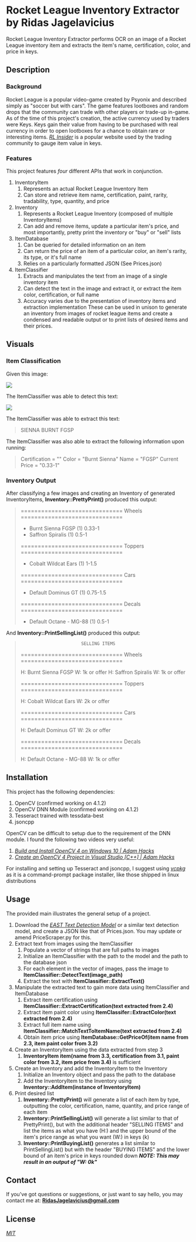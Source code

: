 # Rocket League Inventory Extractor by Ridas Jagelavicius
Rocket League Inventory Extractor performs OCR on an image of a Rocket League inventory item and extracts the item's name, certification, color, and price in keys.

## Description
### Background
Rocket League is a popular video-game created by Psyonix and described simply as "soccer but with cars".
The game features lootboxes and random drops that the community can trade with other players or trade-up in-game.
As of the time of this project's creation, the active currency used by traders were Keys.
Keys gain their value from having to be purchased with real currency in order to open lootboxes for a chance to obtain rare or interesting items.
*[RL Insider](https://rl.insider.gg)* is a popular website used by the trading community to gauge item value in keys.

### Features
This project features *four* different APIs that work in conjunction.
1. InventoryItem
   1. Represents an actual Rocket League Inventory Item
   1. Can store and retrieve item name, certification, paint, rarity, tradability, type, quantity, and price
1. Inventory
   1. Represents a Rocket League Inventory (composed of multiple InventoryItems)
   1. Can add and remove items, update a particular item's price, and most importantly, pretty print the inventory or "buy" or "sell" lists
1. ItemDatabase
   1. Can be queried for detailed information on an item
   1. Can return the price of an item of a particular color, an item's rarity, its type, or it's full name
   1. Relies on a particularly formatted JSON (See Prices.json)
1. ItemClassifier
   1. Extracts and manipulates the text from an image of a single inventory item
   1. Can detect the text in the image and extract it, or extract the item color, certification, or full name
   1. Accuracy varies due to the presentation of inventory items and extraction implementation
These can be used in unison to generate an inventory from images of rocket league items and create a condensed and readable output or to print lists of desired items and their prices.

## Visuals
### Item Classification
Given this image:

![](https://i.imgur.com/tPO6yzt.png)

The ItemClassifier was able to detect this text:

![](https://i.imgur.com/BD9DjxA.png)

The ItemClassifier was able to extract this text:
> SIENNA
> BURNT
> FGSP

The ItemClassifier was also able to extract the following information upon running:
> Certification = ""
> Color = "Burnt Sienna"
> Name = "FGSP"
> Current Price = "0.33-1"

### Inventory Output
After classifying a few images and creating an Inventory of generated InventoryItems,
**Inventory::PrettyPrint()** produced this output:
>==============================  Wheels  ==============================
> - Burnt Sienna  FGSP (1) 0.33-1
> - Saffron  Spiralis (1) 0.5-1
>
>==============================  Toppers  ==============================
> - Cobalt  Wildcat Ears (1) 1-1.5
>
>==============================  Cars  ==============================
> - Default  Dominus GT (1) 0.75-1.5
>
>==============================  Decals  ==============================
> - Default  Octane - MG-88 (1) 0.5-1

And **Inventory::PrintSellingList()** produced this output:
>                            SELLING ITEMS
>
>==============================  Wheels  ==============================
>
>H: Burnt Sienna  FGSP
>   W: 1k or offer
>H: Saffron  Spiralis
>   W: 1k or offer
>
>==============================  Toppers  ==============================
>
>H: Cobalt  Wildcat Ears
>   W: 2k or offer
>
>==============================  Cars  ==============================
>
>H: Default  Dominus GT
>   W: 2k or offer
>
>==============================  Decals  ==============================
>
>H: Default  Octane - MG-88
>   W: 1k or offer

## Installation
This project has the following dependencies:
1. OpenCV (confirmed working on 4.1.2)
1. OpenCV DNN Module (confirmed working on 4.1.2)
1. Tesseract trained with tessdata-best
1. jsoncpp

OpenCV can be difficult to setup due to the requirement of the DNN module.
I found the following two videos very useful:
1. *[Build and Install OpenCV 4 on Windows 10 | Adam Hacks](https://www.youtube.com/watch?v=x5EWlNQ6z5w&)*
1. *[Create an OpenCV 4 Project in Visual Studio [C++] | Adam Hacks](https://www.youtube.com/watch?v=p-6rG6Zgu4U&)*

For installing and setting up Tesseract and jsoncpp, I suggest using *[vcpkg](https://vcpkg.readthedocs.io/en/latest/)* as it is a command-prompt package installer, like those shipped in linux distributions

## Usage
The provided main illustrates the general setup of a project.
1. Download the *[EAST Text Detection Model](https://github.com/oyyd/frozen_east_text_detection.pb)* or a similar text detection model, and create a JSON like that of Prices.json. You may update or amend PriceScraper.py for this.
1. Extract text from images using the ItemClassifier
   1. Populate a vector of strings that are full paths to images
   1. Initialize an ItemClassifier with the path to the model and the path to the database json
   1. For each element in the vector of images, pass the image to **ItemClassifier::DetectText(image_path)**
   1. Extract the text with **ItemClassifier::ExtractText()**
1. Manipulate the extracted text to gain more data using ItemClassifier and ItemDatabase
   1. Extract item certification using **ItemClassifier::ExtractCertification(text extracted from 2.4)**
   1. Extract item paint color using **ItemClassifer::ExtractColor(text extracted from 2.4)**
   1. Extract full item name using **ItemClassifier::MatchTextToItemName(text extracted from 2.4)**
   1. Obtain item price using **ItemDatabase::GetPriceOf(item name from 2.3, item paint color from 3.2)**
1. Create an InventoryItem using the data extracted from step 3
   1. **InventoryItem item(name from 3.3, certification from 3.1, paint color from 3.2, item price from 3.4)** is sufficient
1. Create an Inventory and add the InventoryItem to the Inventory
   1. Initialize an Inventory object and pass the path to the database
   1. Add the InventoryItem to the Inventory using **Inventory::AddItem(instance of InventoryItem)**
1. Print desired list
   1. **Inventory::PrettyPrint()** will generate a list of each item by type, outputting the color, certification, name, quantity, and price range of each item
   1. **Inventory::PrintSellingList()** will generate a list similar to that of PrettyPrint(), but with the additional header "SELLING ITEMS" and list the items as what you have (H:) and the upper bound of the item's price range as what you want (W:) in keys (k)
   1. **Inventory::PrintBuyingList()** generates a list similar to PrintSellingList() but with the header "BUYING ITEMS" and the lower bound of an item's price in keys rounded down ***NOTE: This may result in an output of "W: 0k"***

## Contact
If you've got questions or suggestions, or just want to say hello, you may contact me at:
**RidasJagelavicius@gmail.com**

## License
*[MIT](https://choosealicense.com/licenses/mit/)*
